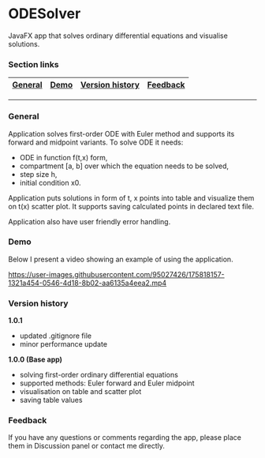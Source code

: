 # ODESolver
JavaFX app that solves ordinary differential equations and visualise solutions.

### Section links

|[General](#general)|[Demo](#demo)|[Version history](#version-history)|[Feedback](#feedback)|
|:-----------------:|:-----------:|:---------------------------------:|:-------------------:|
___
### General
Application solves first-order ODE with Euler method and supports its forward and midpoint variants. 
To solve ODE it needs:
  - ODE in function f(t,x) form, 
  - compartment [a, b] over which the equation needs to be solved,
  - step size h,
  - initial condition x0.

Application puts solutions in form of t, x points into table and visualize them on t(x) scatter plot.
It supports saving calculated points in declared text file.

Application also have user friendly error handling.

### Demo
Below I present a video showing an example of using the application.

https://user-images.githubusercontent.com/95027426/175818157-1321a454-0546-4d18-8b02-aa6135a4eea2.mp4

### Version history
**1.0.1**

- updated .gitignore file
- minor performance update

**1.0.0 (Base app)**

- solving first-order ordinary differential equations
- supported methods: Euler forward and Euler midpoint
- visualisation on table and scatter plot
- saving table values

### Feedback
If you have any questions or comments regarding the app, please place them in Discussion panel or contact me directly.

